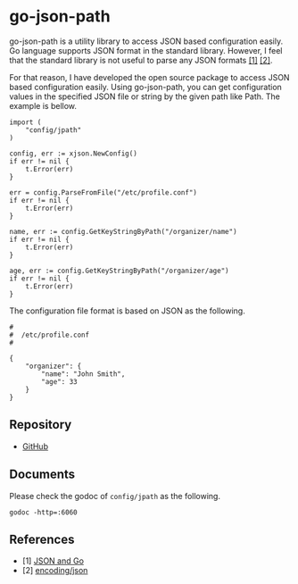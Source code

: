 # go-json-path

go-json-path is a utility library to access JSON based configuration easily. Go language supports JSON format in the standard library. However, I feel that the standard library is not useful to parse any JSON formats [\[1\]][json-go] [\[2\]][encoding-json].

For that reason, I have developed the open source package to access JSON based configuration easily. Using go-json-path, you can get configuration values in the specified JSON file or string by the given path like Path. The example is bellow.

```
import (
	"config/jpath"
)

config, err := xjson.NewConfig()
if err != nil {
	t.Error(err)
}

err = config.ParseFromFile("/etc/profile.conf")
if err != nil {
	t.Error(err)
}

name, err := config.GetKeyStringByPath("/organizer/name")
if err != nil {
	t.Error(err)
}

age, err := config.GetKeyStringByPath("/organizer/age")
if err != nil {
	t.Error(err)
}
```

The configuration file format is based on JSON as the following.

```
#
#  /etc/profile.conf
#

{
	"organizer": {
		"name": "John Smith",
		"age": 33
	}
}
```

## Repository

- [GitHub](https://github.com/cybergarage/go-json-path)

## Documents

Please check the godoc of `config/jpath` as the following.

```
godoc -http=:6060
```

## References

- \[1\] [JSON and Go][json-go]
- \[2\] [encoding/json][encoding-json]

[json-go]: http://blog.golang.org/json-and-go
[encoding-json]: http://golang.org/pkg/encoding/json/
